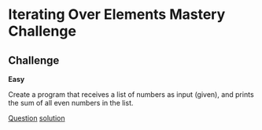 # Iterating Over Elements Mastery Challenge

## Challenge

**Easy**

Create a program that receives a list of numbers as input (given), and prints the sum of all even numbers in the list.

[Question](q.py) [solution](solution.py)